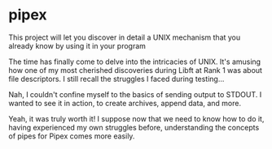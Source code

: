 # pipex
This project will let you discover in detail a UNIX mechanism that you already know by using it in your program


The time has finally come to delve into the intricacies of UNIX. It's amusing how one of my most cherished discoveries during Libft at Rank 1 was about file descriptors. I still recall the struggles I faced during testing...

Nah, I couldn't confine myself to the basics of sending output to STDOUT. I wanted to see it in action, to create archives, append data, and more.

Yeah, it was truly worth it! I suppose now that we need to know how to do it, having experienced my own struggles before, understanding the concepts of pipes for Pipex comes more easily.


